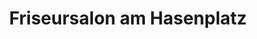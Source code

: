 ---
title: "Friseursalon am Hasenplatz"
url: /herrenberg/friseursalon-am-hasenplatz/
shop: Friseur
---